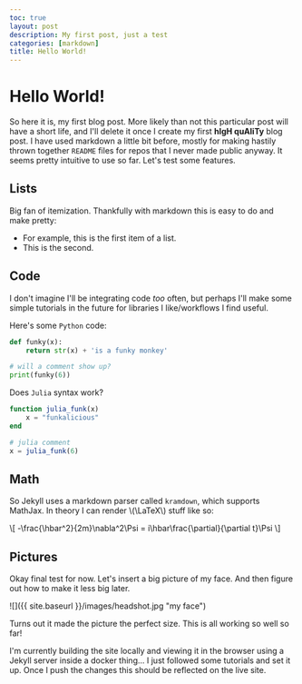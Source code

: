 ```yaml
---
toc: true
layout: post
description: My first post, just a test
categories: [markdown]
title: Hello World!
---
```


# Hello World!

So here it is, my first blog post. More likely than not this particular post will have a short life, and I'll delete it once I create my first **hIgH quAliTy** blog post. I have used markdown a little bit before, mostly for making hastily thrown together `README` files for repos that I never made public anyway. It seems pretty intuitive to use so far. Let's test some features.

## Lists

Big fan of itemization. Thankfully with markdown this is easy to do and make pretty:

- For example, this is the first item of a list.
- This is the second.

## Code

I don't imagine I'll be integrating code *too* often, but perhaps I'll make some simple tutorials in the future for libraries I like/workflows I find useful.

Here's some `Python` code:

```python
def funky(x):
	return str(x) + 'is a funky monkey'

# will a comment show up?
print(funky(6))
```

Does `Julia` syntax work?

```julia
function julia_funk(x)
	x = "funkalicious"
end

# julia comment
x = julia_funk(6)
```

## Math

So Jekyll uses a markdown parser called `kramdown`, which supports MathJax. In theory I can render \\(\LaTeX\\) stuff like so:

\\[ -\frac{\hbar^2}{2m}\nabla^2\Psi = i\hbar\frac{\partial}{\partial t}\Psi \\]

## Pictures

Okay final test for now. Let's insert a big picture of my face. And then figure out how to make it less big later.

![]({{ site.baseurl }}/images/headshot.jpg "my face")

Turns out it made the picture the perfect size. This is all working so well so far!

I'm currently building the site locally and viewing it in the browser using a Jekyll server inside a docker thing... I just followed some tutorials and set it up. Once I push the changes this should be reflected on the live site.
